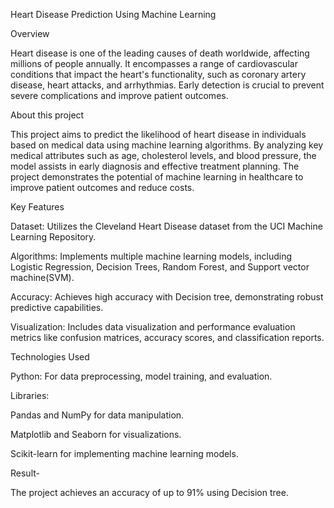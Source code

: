 Heart Disease Prediction Using Machine Learning

Overview

Heart disease is one of the leading causes of death worldwide, affecting millions of people annually. It encompasses a range of cardiovascular conditions that impact the heart's functionality, such as coronary artery disease, heart attacks, and arrhythmias. Early detection is crucial to prevent severe complications and improve patient outcomes.

About this project

This project aims to predict the likelihood of heart disease in individuals based on medical data using machine learning algorithms. By analyzing key medical attributes such as age, cholesterol levels, and blood pressure, the model assists in early diagnosis and effective treatment planning. The project demonstrates the potential of machine learning in healthcare to improve patient outcomes and reduce costs.

Key Features

Dataset: Utilizes the Cleveland Heart Disease dataset from the UCI Machine Learning Repository.

Algorithms: Implements multiple machine learning models, including Logistic Regression, Decision Trees, Random Forest, and Support vector machine(SVM).

Accuracy: Achieves high accuracy with Decision tree, demonstrating robust predictive capabilities.

Visualization: Includes data visualization and performance evaluation metrics like confusion matrices, accuracy scores, and classification reports.

Technologies Used

Python: For data preprocessing, model training, and evaluation.

Libraries:

Pandas and NumPy for data manipulation.

Matplotlib and Seaborn for visualizations.

Scikit-learn for implementing machine learning models.

Result-

The project achieves an accuracy of up to 91% using Decision tree.

